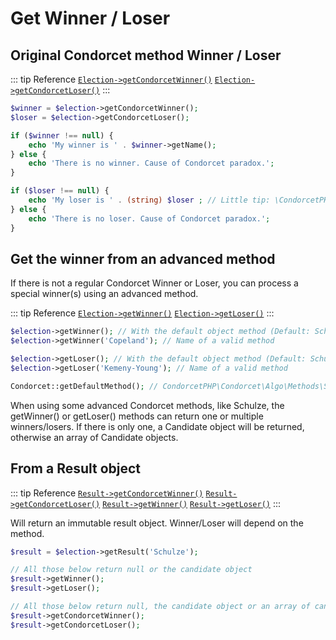 # Get Winner / Loser

## Original Condorcet method Winner / Loser

::: tip Reference
[`Election->getCondorcetWinner()`](/api-reference/Election%20Class/public%20Election--getCondorcetWinner) 
[`Election->getCondorcetLoser()`](/api-reference/Election%20Class/public%20Election--getCondorcetLoser)
:::
```php
$winner = $election->getCondorcetWinner();
$loser = $election->getCondorcetLoser();

if ($winner !== null) {
    echo 'My winner is ' . $winner->getName();
} else {
    echo 'There is no winner. Cause of Condorcet paradox.';
}

if ($loser !== null) {
    echo 'My loser is ' . (string) $loser ; // Little tip: \CondorcetPHP\Condorcet\Candidate implements the __toString() magic method.
} else {
    echo 'There is no loser. Cause of Condorcet paradox.';
}
```


## Get the winner from an advanced method

If there is not a regular Condorcet Winner or Loser, you can process a special winner(s) using an advanced method.

::: tip Reference
[`Election->getWinner()`](/api-reference/Election%20Class/public%20Election--getWinner) 
[`Election->getLoser()`](/api-reference/Election%20Class/public%20Election--getLoser)
:::
```php
$election->getWinner(); // With the default object method (Default: Schulze Winning)
$election->getWinner('Copeland'); // Name of a valid method

$election->getLoser(); // With the default object method (Default: Schulze Winning)
$election->getLoser('Kemeny-Young'); // Name of a valid method

Condorcet::getDefaultMethod(); // CondorcetPHP\Condorcet\Algo\Methods\Schulze\SchulzeWinning
```

When using some advanced Condorcet methods, like Schulze, the getWinner() or getLoser() methods can return one or multiple winners/losers. If there is only one, a Candidate object will be returned, otherwise an array of Candidate objects.


## From a Result object

::: tip Reference
[`Result->getCondorcetWinner()`](/api-reference/Result%20Class/public%20Result--getCondorcetWinner) 
[`Result->getCondorcetLoser()`](/api-reference/Result%20Class/public%20Result--getCondorcetLoser) 
[`Result->getWinner()`](/api-reference/Result%20Class/public%20Result--getWinner) 
[`Result->getLoser()`](/api-reference/Result%20Class/public%20Result--getLoser)
:::

Will return an immutable result object. Winner/Loser will depend on the method.
```php
$result = $election->getResult('Schulze');

// All those below return null or the candidate object
$result->getWinner();
$result->getLoser();

// All those below return null, the candidate object or an array of candidates objects
$result->getCondorcetWinner();
$result->getCondorcetLoser();
```